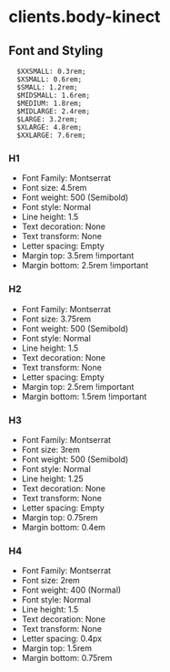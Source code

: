 # clients.body-kinect

## Font and Styling

```
  $XXSMALL: 0.3rem;
  $XSMALL: 0.6rem;
  $SMALL: 1.2rem;
  $MIDSMALL: 1.6rem;
  $MEDIUM: 1.8rem;
  $MIDLARGE: 2.4rem;
  $LARGE: 3.2rem;
  $XLARGE: 4.8rem;
  $XXLARGE: 7.6rem;
```

### H1

- Font Family: Montserrat
- Font size: 4.5rem
- Font weight: 500 (Semibold)
- Font style: Normal
- Line height: 1.5
- Text decoration: None
- Text transform: None
- Letter spacing: Empty
- Margin top: 3.5rem !important
- Margin bottom: 2.5rem !important

### H2

- Font Family: Montserrat
- Font size: 3.75rem
- Font weight: 500 (Semibold)
- Font style: Normal
- Line height: 1.5
- Text decoration: None
- Text transform: None
- Letter spacing: Empty
- Margin top: 2.5rem !important
- Margin bottom: 1.5rem !important

### H3

- Font Family: Montserrat
- Font size: 3rem
- Font weight: 500 (Semibold)
- Font style: Normal
- Line height: 1.25
- Text decoration: None
- Text transform: None
- Letter spacing: Empty
- Margin top: 0.75rem
- Margin bottom: 0.4em

### H4

- Font Family: Montserrat
- Font size: 2rem
- Font weight: 400 (Normal)
- Font style: Normal
- Line height: 1.5
- Text decoration: None
- Text transform: None
- Letter spacing: 0.4px
- Margin top: 1.5rem
- Margin bottom: 0.75rem
